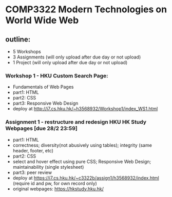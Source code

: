 # COMP3322 Modern Technologies on World Wide Web

## outline: 
* 5 Workshops
* 3 Assignments (will only upload after due day or not upload)
* 1 Project (will only upload after due day or not upload)

### Workshop 1 - HKU Custom Search Page:
* Fundamentals of Web Pages 
* part1: HTML
* part2: CSS 
* part3: Responsive Web Design
* deploy at http://i7.cs.hku.hk/~h3568932/Workshop1/index_WS1.html

### Assignment 1 - restructure and redesign HKU HK Study Webpages [due 28/2 23:59]
* part1: HTML
* correctness; diversity(not abusively using tables); integrity (same header, footer, etc)
* part2: CSS
* select and hover effect using pure CSS; Responsive Web Design; maintainability (single stylesheet)
* part3: peer review
* deploy at https://i7.cs.hku.hk/~c3322b/assign1/h3568932/index.html (require id and pw, for own record only)
* original webpages: https://hkstudy.hku.hk/
